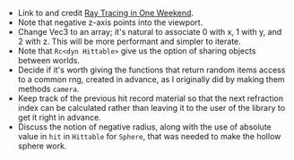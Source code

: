 - Link to and credit [Ray Tracing in One Weekend](https://raytracing.github.io/books/RayTracingInOneWeekend.html).
- Note that negative z-axis points into the viewport.
- Change Vec3 to an array; it's natural to associate 0 with x, 1 with y, and 2 with z. This will be more performant and simpler to iterate.
- Note that `Rc<dyn Hittable>` give us the option of sharing objects between worlds.
- Decide if it's worth giving the functions that return random items access to a common rng, created in advance, as I originally did by making them methods `camera`.
- Keep track of the previous hit record material so that the next refraction index can be calculated rather than leaving it to the user of the library to get it right in advance.
- Discuss the notion of negative radius, along with the use of absolute value in `hit` in `Hittable` for `Sphere`, that was needed to make the hollow sphere work.